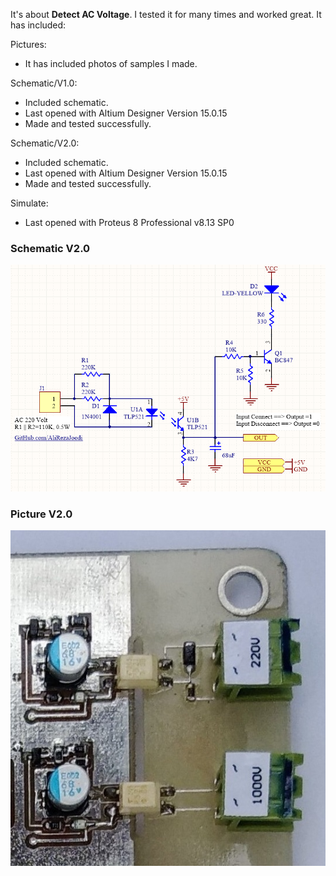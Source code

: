 It's about **Detect AC Voltage**. I tested it for many times and worked great. It has included:

Pictures:
- It has included photos of samples I made.

Schematic/V1.0:
- Included schematic.
- Last opened with Altium Designer Version 15.0.15
- Made and tested successfully.

Schematic/V2.0:
- Included schematic.
- Last opened with Altium Designer Version 15.0.15
- Made and tested successfully.

Simulate:
- Last opened with Proteus 8 Professional v8.13 SP0

### Schematic V2.0
![This is an image](https://github.com/AliRezaJoodi/Electronic-Modules/blob/main/Detect%20AC%20Voltage/Schematic/V2.0.png?raw=true)

### Picture V2.0
![This is an image](https://github.com/AliRezaJoodi/Electronic-Modules/blob/main/Detect%20AC%20Voltage/Pictures/V2.0.jpg?raw=true)
